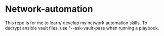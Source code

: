 # Network-automation
This repo is for me to learn/ develop my network automation skills.
To decrypt ansible vault files, use "--ask-vault-pass when running a playbook. 
